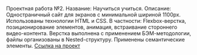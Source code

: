Проектная работа №2.
Название: Научиться учиться.
Описание:
  Одностраничный сайт для экранов с минимальной шириной 1100px.
Использованы технологии HTML и CSS.
  В частности: Flexbox-верстка, позиционирование элементов, анимация, встраивание стороннего видео-контента.
  Верстка выполнена с применением БЭМ-методологии, файлы организованы в Nested-структуру. Применены семантические элементы.
[Ссылка на проект](https://alexandr-ilin.github.io/how-to-learn/index.html "Учебная работа №3")
